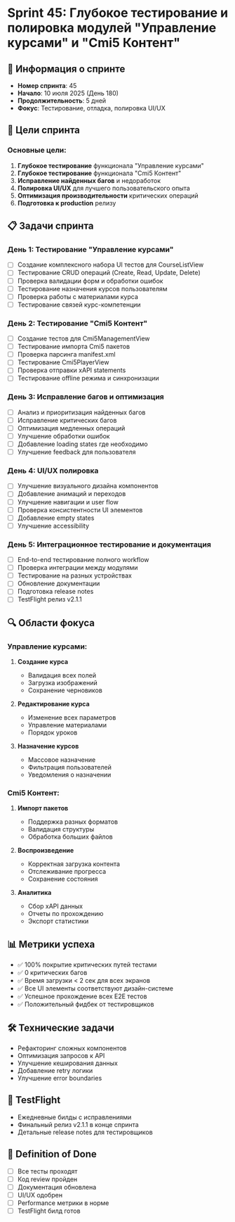 # Sprint 45: Глубокое тестирование и полировка модулей "Управление курсами" и "Cmi5 Контент"

## 📅 Информация о спринте
- **Номер спринта**: 45
- **Начало**: 10 июля 2025 (День 180)
- **Продолжительность**: 5 дней
- **Фокус**: Тестирование, отладка, полировка UI/UX

## 🎯 Цели спринта

### Основные цели:
1. **Глубокое тестирование** функционала "Управление курсами"
2. **Глубокое тестирование** функционала "Cmi5 Контент"
3. **Исправление найденных багов** и недоработок
4. **Полировка UI/UX** для лучшего пользовательского опыта
5. **Оптимизация производительности** критических операций
6. **Подготовка к production** релизу

## 📋 Задачи спринта

### День 1: Тестирование "Управление курсами"
- [ ] Создание комплексного набора UI тестов для CourseListView
- [ ] Тестирование CRUD операций (Create, Read, Update, Delete)
- [ ] Проверка валидации форм и обработки ошибок
- [ ] Тестирование назначения курсов пользователям
- [ ] Проверка работы с материалами курса
- [ ] Тестирование связей курс-компетенции

### День 2: Тестирование "Cmi5 Контент"
- [ ] Создание тестов для Cmi5ManagementView
- [ ] Тестирование импорта Cmi5 пакетов
- [ ] Проверка парсинга manifest.xml
- [ ] Тестирование Cmi5PlayerView
- [ ] Проверка отправки xAPI statements
- [ ] Тестирование offline режима и синхронизации

### День 3: Исправление багов и оптимизация
- [ ] Анализ и приоритизация найденных багов
- [ ] Исправление критических багов
- [ ] Оптимизация медленных операций
- [ ] Улучшение обработки ошибок
- [ ] Добавление loading states где необходимо
- [ ] Улучшение feedback для пользователя

### День 4: UI/UX полировка
- [ ] Улучшение визуального дизайна компонентов
- [ ] Добавление анимаций и переходов
- [ ] Улучшение навигации и user flow
- [ ] Проверка консистентности UI элементов
- [ ] Добавление empty states
- [ ] Улучшение accessibility

### День 5: Интеграционное тестирование и документация
- [ ] End-to-end тестирование полного workflow
- [ ] Проверка интеграции между модулями
- [ ] Тестирование на разных устройствах
- [ ] Обновление документации
- [ ] Подготовка release notes
- [ ] TestFlight релиз v2.1.1

## 🔍 Области фокуса

### Управление курсами:
1. **Создание курса**
   - Валидация всех полей
   - Загрузка изображений
   - Сохранение черновиков

2. **Редактирование курса**
   - Изменение всех параметров
   - Управление материалами
   - Порядок уроков

3. **Назначение курсов**
   - Массовое назначение
   - Фильтрация пользователей
   - Уведомления о назначении

### Cmi5 Контент:
1. **Импорт пакетов**
   - Поддержка разных форматов
   - Валидация структуры
   - Обработка больших файлов

2. **Воспроизведение**
   - Корректная загрузка контента
   - Отслеживание прогресса
   - Сохранение состояния

3. **Аналитика**
   - Сбор xAPI данных
   - Отчеты по прохождению
   - Экспорт статистики

## 📊 Метрики успеха
- ✅ 100% покрытие критических путей тестами
- ✅ 0 критических багов
- ✅ Время загрузки < 2 сек для всех экранов
- ✅ Все UI элементы соответствуют дизайн-системе
- ✅ Успешное прохождение всех E2E тестов
- ✅ Положительный фидбек от тестировщиков

## 🛠 Технические задачи
- Рефакторинг сложных компонентов
- Оптимизация запросов к API
- Улучшение кеширования данных
- Добавление retry логики
- Улучшение error boundaries

## 📱 TestFlight
- Ежедневные билды с исправлениями
- Финальный релиз v2.1.1 в конце спринта
- Детальные release notes для тестировщиков

## 🚀 Definition of Done
- [ ] Все тесты проходят
- [ ] Код review пройден
- [ ] Документация обновлена
- [ ] UI/UX одобрен
- [ ] Performance метрики в норме
- [ ] TestFlight билд готов 